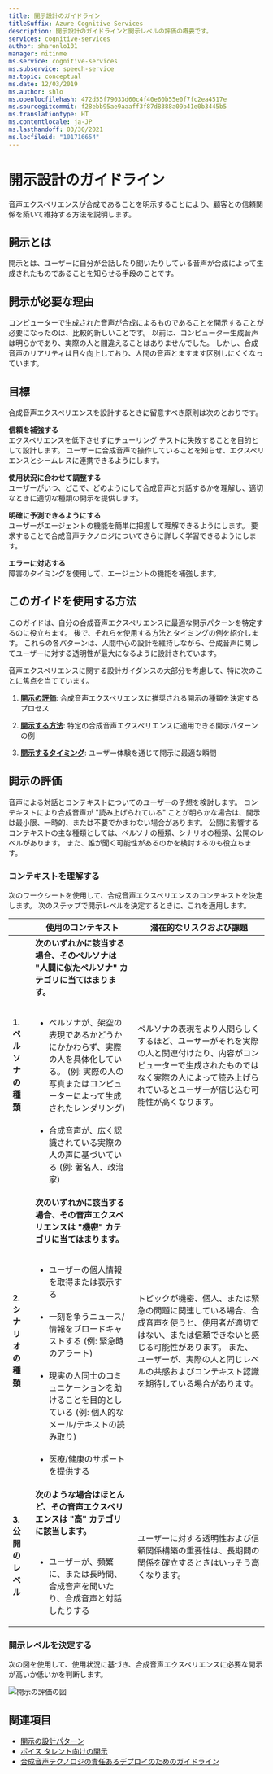 ```yaml
---
title: 開示設計のガイドライン
titleSuffix: Azure Cognitive Services
description: 開示設計のガイドラインと開示レベルの評価の概要です。
services: cognitive-services
author: sharonlo101
manager: nitinme
ms.service: cognitive-services
ms.subservice: speech-service
ms.topic: conceptual
ms.date: 12/03/2019
ms.author: shlo
ms.openlocfilehash: 472d55f79033d60c4f40e60b55e0f7fc2ea4517e
ms.sourcegitcommit: f28ebb95ae9aaaff3f87d8388a09b41e0b3445b5
ms.translationtype: HT
ms.contentlocale: ja-JP
ms.lasthandoff: 03/30/2021
ms.locfileid: "101716654"
---
```

# <a name="disclosure-design-guidelines"></a>開示設計のガイドライン
音声エクスペリエンスが合成であることを明示することにより、顧客との信頼関係を築いて維持する方法を説明します。

## <a name="what-is-disclosure"></a>開示とは

開示とは、ユーザーに自分が会話したり聞いたりしている音声が合成によって生成されたものであることを知らせる手段のことです。

## <a name="why-is-disclosure-necessary"></a>開示が必要な理由

コンピューターで生成された音声が合成によるものであることを開示することが必要になったのは、比較的新しいことです。 以前は、コンピューター生成音声は明らかであり、実際の人と間違えることはありませんでした。 しかし、合成音声のリアリティは日々向上しており、人間の音声とますます区別しにくくなっています。

## <a name="goals"></a>目標
合成音声エクスペリエンスを設計するときに留意すべき原則は次のとおりです。

**信頼を補強する**
<br>エクスペリエンスを低下させずにチューリング テストに失敗することを目的として設計します。 ユーザーに合成音声で操作していることを知らせ、エクスペリエンスとシームレスに連携できるようにします。

**使用状況に合わせて調整する**
<br>ユーザーがいつ、どこで、どのようにして合成音声と対話するかを理解し、適切なときに適切な種類の開示を提供します。

**明確に予測できるようにする**
<br>ユーザーがエージェントの機能を簡単に把握して理解できるようにします。 要求することで合成音声テクノロジについてさらに詳しく学習できるようにします。

**エラーに対応する**
<br>障害のタイミングを使用して、エージェントの機能を補強します。

## <a name="how-to-use-this-guide"></a>このガイドを使用する方法

このガイドは、自分の合成音声エクスペリエンスに最適な開示パターンを特定するのに役立ちます。 後で、それらを使用する方法とタイミングの例を紹介します。 これらの各パターンは、人間中心の設計を維持しながら、合成音声に関してユーザーに対する透明性が最大になるように設計されています。

音声エクスペリエンスに関する設計ガイダンスの大部分を考慮して、特に次のことに焦点を当てています。

1. [**開示の評価**](#disclosure-assessment): 合成音声エクスペリエンスに推奨される開示の種類を決定するプロセス

2. [**開示する方法**](concepts-disclosure-patterns.md): 特定の合成音声エクスペリエンスに適用できる開示パターンの例

3. [**開示するタイミング**](concepts-disclosure-patterns.md#when-to-disclose): ユーザー体験を通じて開示に最適な瞬間

## <a name="disclosure-assessment"></a>開示の評価
音声による対話とコンテキストについてのユーザーの予想を検討します。 コンテキストにより合成音声が &quot;読み上げられている&quot; ことが明らかな場合は、開示は最小限、一時的、または不要でかまわない場合があります。 公開に影響するコンテキストの主な種類としては、ペルソナの種類、シナリオの種類、公開のレベルがあります。 また、誰が聞く可能性があるのかを検討するのも役立ちます。

### <a name="understand-context"></a>コンテキストを理解する

次のワークシートを使用して、合成音声エクスペリエンスのコンテキストを決定します。 次のステップで開示レベルを決定するときに、これを適用します。

|                                    | 使用のコンテキスト                                                                                                                                                                                                                                                                                                                                                       | 潜在的なリスクおよび課題                                                                                                                                                                                                                                                                                                                                                                       |
|------------------------------------|-----------------------------------------------------------------------------------------------------------------------------------------------------------------------------------------------------------------------------------------------------------------------------------------------------------------------------------------------------------------------|-----------------------------------------------------------------------------------------------------------------------------------------------------------------------------------------------------------------------------------------------------------------------------------------------------------------------------------------------------------------------------------------------------|
| **1.ペルソナの種類**               | **次のいずれかに該当する場合、そのペルソナは "人間に似たペルソナ" カテゴリに当てはまります。**<br><br><ul><li> ペルソナが、架空の表現であるかどうかにかかわらず、実際の人を具体化している。 (例: 実際の人の写真またはコンピューターによって生成されたレンダリング)<br><br><li> 合成音声が、広く認識されている実際の人の声に基づいている (例: 著名人、政治家) | ペルソナの表現をより人間らしくするほど、ユーザーがそれを実際の人と関連付けたり、内容がコンピューターで生成されたものではなく実際の人によって読み上げられているとユーザーが信じ込む可能性が高くなります。 </ul>                                                                                                                                                                      |
| **2.シナリオの種類**            | **次のいずれかに該当する場合、その音声エクスペリエンスは "機密" カテゴリに当てはまります。**<br><br><ul><li> ユーザーの個人情報を取得または表示する <br><br> <li> 一刻を争うニュース/情報をブロードキャストする (例: 緊急時のアラート)<br><br><li> 現実の人同士のコミュニケーションを助けることを目的としている (例: 個人的なメール/テキストの読み取り)<br><br> <li> 医療/健康のサポートを提供する </ul>            | トピックが機密、個人、または緊急の問題に関連している場合、合成音声を使うと、使用者が適切ではない、または信頼できないと感じる可能性があります。 また、ユーザーが、実際の人と同じレベルの共感およびコンテキスト認識を期待している場合があります。 |
| **3.公開のレベル** |**次のような場合はほとんど、その音声エクスペリエンスは "高" カテゴリに該当します。** <br><br><ul><li>ユーザーが、頻繁に、または長時間、合成音声を聞いたり、合成音声と対話したりする </ul>                                                                                                                                                                             | ユーザーに対する透明性および信頼関係構築の重要性は、長期間の関係を確立するときはいっそう高くなります。                                                                                                                                                                                                                                                                      |

### <a name="determine-disclosure-level"></a>開示レベルを決定する

次の図を使用して、使用状況に基づき、合成音声エクスペリエンスに必要な開示が高いか低いかを判断します。

  ![開示の評価の図](media/responsible-ai/disclosure-guidelines/flowchart.png)

## <a name="see-also"></a>関連項目

* [開示の設計パターン](concepts-disclosure-patterns.md)
* [ボイス タレント向けの開示](/legal/cognitive-services/speech-service/disclosure-voice-talent?context=%2fazure%2fcognitive-services%2fspeech-service%2fcontext%2fcontext)
* [合成音声テクノロジの責任あるデプロイのためのガイドライン](concepts-guidelines-responsible-deployment-synthetic.md)